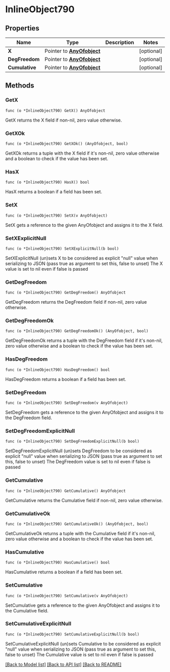 # InlineObject790

## Properties

Name | Type | Description | Notes
------------ | ------------- | ------------- | -------------
**X** | Pointer to [**AnyOfobject**](anyOf&lt;object&gt;.md) |  | [optional] 
**DegFreedom** | Pointer to [**AnyOfobject**](anyOf&lt;object&gt;.md) |  | [optional] 
**Cumulative** | Pointer to [**AnyOfobject**](anyOf&lt;object&gt;.md) |  | [optional] 

## Methods

### GetX

`func (o *InlineObject790) GetX() AnyOfobject`

GetX returns the X field if non-nil, zero value otherwise.

### GetXOk

`func (o *InlineObject790) GetXOk() (AnyOfobject, bool)`

GetXOk returns a tuple with the X field if it's non-nil, zero value otherwise
and a boolean to check if the value has been set.

### HasX

`func (o *InlineObject790) HasX() bool`

HasX returns a boolean if a field has been set.

### SetX

`func (o *InlineObject790) SetX(v AnyOfobject)`

SetX gets a reference to the given AnyOfobject and assigns it to the X field.

### SetXExplicitNull

`func (o *InlineObject790) SetXExplicitNull(b bool)`

SetXExplicitNull (un)sets X to be considered as explicit "null" value
when serializing to JSON (pass true as argument to set this, false to unset)
The X value is set to nil even if false is passed
### GetDegFreedom

`func (o *InlineObject790) GetDegFreedom() AnyOfobject`

GetDegFreedom returns the DegFreedom field if non-nil, zero value otherwise.

### GetDegFreedomOk

`func (o *InlineObject790) GetDegFreedomOk() (AnyOfobject, bool)`

GetDegFreedomOk returns a tuple with the DegFreedom field if it's non-nil, zero value otherwise
and a boolean to check if the value has been set.

### HasDegFreedom

`func (o *InlineObject790) HasDegFreedom() bool`

HasDegFreedom returns a boolean if a field has been set.

### SetDegFreedom

`func (o *InlineObject790) SetDegFreedom(v AnyOfobject)`

SetDegFreedom gets a reference to the given AnyOfobject and assigns it to the DegFreedom field.

### SetDegFreedomExplicitNull

`func (o *InlineObject790) SetDegFreedomExplicitNull(b bool)`

SetDegFreedomExplicitNull (un)sets DegFreedom to be considered as explicit "null" value
when serializing to JSON (pass true as argument to set this, false to unset)
The DegFreedom value is set to nil even if false is passed
### GetCumulative

`func (o *InlineObject790) GetCumulative() AnyOfobject`

GetCumulative returns the Cumulative field if non-nil, zero value otherwise.

### GetCumulativeOk

`func (o *InlineObject790) GetCumulativeOk() (AnyOfobject, bool)`

GetCumulativeOk returns a tuple with the Cumulative field if it's non-nil, zero value otherwise
and a boolean to check if the value has been set.

### HasCumulative

`func (o *InlineObject790) HasCumulative() bool`

HasCumulative returns a boolean if a field has been set.

### SetCumulative

`func (o *InlineObject790) SetCumulative(v AnyOfobject)`

SetCumulative gets a reference to the given AnyOfobject and assigns it to the Cumulative field.

### SetCumulativeExplicitNull

`func (o *InlineObject790) SetCumulativeExplicitNull(b bool)`

SetCumulativeExplicitNull (un)sets Cumulative to be considered as explicit "null" value
when serializing to JSON (pass true as argument to set this, false to unset)
The Cumulative value is set to nil even if false is passed

[[Back to Model list]](../README.md#documentation-for-models) [[Back to API list]](../README.md#documentation-for-api-endpoints) [[Back to README]](../README.md)


